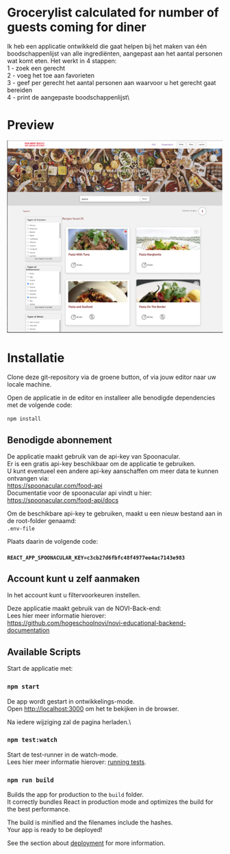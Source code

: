 # Grocerylist calculated for number of guests coming for diner

Ik heb een applicatie ontwikkeld die gaat helpen bij het maken van één boodschappenlijst van alle ingrediënten, aangepast aan het aantal personen wat komt eten. 
Het werkt in 4 stappen: \
1 - zoek een gerecht\
2 - voeg het toe aan favorieten\
3 - geef per gerecht het aantal personen aan waarvoor u het gerecht gaat bereiden\
4 - print de aangepaste boodschappenlijst\


# Preview
![](src/assets/images/website.png)

# Installatie
Clone deze git-repository via de groene button, of via jouw editor naar uw locale machine.

Open de applicatie in de editor en installeer alle benodigde dependencies met de volgende code: 

`npm install`

## Benodigde abonnement
De applicatie maakt gebruik van de api-key van Spoonacular.\
Er is een gratis api-key beschikbaar om de applicatie te gebruiken.\
U kunt eventueel een andere api-key aanschaffen om meer data te kunnen ontvangen via:\
https://spoonacular.com/food-api \
Documentatie voor de spoonacular api vindt u hier: \
https://spoonacular.com/food-api/docs

Om de beschikbare api-key te gebruiken, maakt u een nieuw bestand aan in de root-folder genaamd:\
`.env-file`

Plaats daarin de volgende code:
#### `REACT_APP_SPOONACULAR_KEY=c3cb27d6fbfc48f4977ee4ac7143e983`

## Account kunt u zelf aanmaken
In het account kunt u filtervoorkeuren instellen.

Deze applicatie maakt gebruik van de NOVI-Back-end: \
Lees hier meer informatie hierover:\
https://github.com/hogeschoolnovi/novi-educational-backend-documentation 

## Available Scripts

Start de applicatie met:

### `npm start`

De app wordt gestart in ontwikkelings-mode.\
Open [http://localhost:3000](http://localhost:3000) om het te bekijken in de browser.

Na iedere wijziging zal de pagina herladen.\

### `npm test:watch`

Start de test-runner in de watch-mode.\
Lees hier meer informatie hierover: [running tests](https://facebook.github.io/create-react-app/docs/running-tests).

### `npm run build`

Builds the app for production to the `build` folder.\
It correctly bundles React in production mode and optimizes the build for the best performance.

The build is minified and the filenames include the hashes.\
Your app is ready to be deployed!

See the section about [deployment](https://facebook.github.io/create-react-app/docs/deployment) for more information.